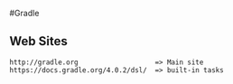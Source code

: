 #Gradle

## Web Sites
```
http://gradle.org                   => Main site
https://docs.gradle.org/4.0.2/dsl/  => built-in tasks
```